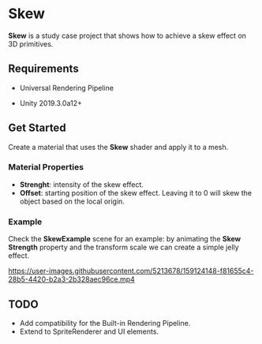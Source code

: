 # Skew

**Skew** is a study case project that shows how to achieve a skew effect on 3D primitives.

## Requirements

- Universal Rendering Pipeline

- Unity 2019.3.0a12+

## Get Started

Create a material that uses the **Skew** shader and apply it to a mesh.

### Material Properties

- **Strenght**: intensity of the skew effect.
- **Offset**: starting position of the skew effect. Leaving it to 0 will skew the object based on the local origin.

### Example

Check the **SkewExample** scene for an example: by animating the **Skew Strength** property and the transform scale we can create a simple jelly effect.

https://user-images.githubusercontent.com/5213678/159124148-f81655c4-28b5-4420-b2a3-2b328aec96ce.mp4

## TODO
- Add compatibility for the Built-in Rendering Pipeline.
- Extend to SpriteRenderer and UI elements.
